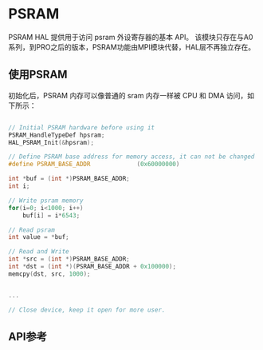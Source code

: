 # PSRAM

PSRAM HAL 提供用于访问 psram 外设寄存器的基本 API。
该模块只存在与A0系列，到PRO之后的版本，PSRAM功能由MPI模块代替，HAL层不再独立存在。

## 使用PSRAM
初始化后，PSRAM 内存可以像普通的 sram 内存一样被 CPU 和 DMA 访问，如下所示：

```c

// Initial PSRAM hardware before using it
PSRAM_HandleTypeDef hpsram;
HAL_PSRAM_Init(&hpsram);

// Define PSRAM base address for memory access, it can not be changed
#define PSRAM_BASE_ADDR             (0x60000000)

int *buf = (int *)PSRAM_BASE_ADDR;
int i;

// Write psram memory
for(i=0; i<1000; i++)
    buf[i] = i*6543;

// Read psram
int value = *buf;

// Read and Write
int *src = (int *)PSRAM_BASE_ADDR;
int *dst = (int *)(PSRAM_BASE_ADDR + 0x100000);
memcpy(dst, src, 1000);


...

// Close device, keep it open for more user.


```


## API参考
[](/api/hal/psram.md)

